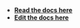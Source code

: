 - [**Read the docs here**](https://cycle.js.org/api/most-run.html)
- [**Edit the docs here**](https://github.com/cyclejs/cyclejs/blob/master/docs/content/api/most-run.md)
